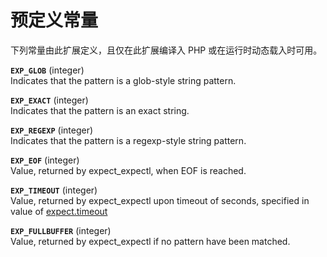 预定义常量
==========

下列常量由此扩展定义，且仅在此扩展编译入 PHP 或在运行时动态载入时可用。

**`EXP_GLOB`** (<span class="type">integer</span>)  
<span class="simpara"> Indicates that the pattern is a glob-style string
pattern. </span>

**`EXP_EXACT`** (<span class="type">integer</span>)  
<span class="simpara"> Indicates that the pattern is an exact string.
</span>

**`EXP_REGEXP`** (<span class="type">integer</span>)  
<span class="simpara"> Indicates that the pattern is a regexp-style
string pattern. </span>

**`EXP_EOF`** (<span class="type">integer</span>)  
<span class="simpara"> Value, returned by <span
class="function">expect\_expectl</span>, when EOF is reached. </span>

**`EXP_TIMEOUT`** (<span class="type">integer</span>)  
<span class="simpara"> Value, returned by <span
class="function">expect\_expectl</span> upon timeout of seconds,
specified in value of
<a href="/expect/setup.html#" class="link">expect.timeout</a> </span>

**`EXP_FULLBUFFER`** (<span class="type">integer</span>)  
<span class="simpara"> Value, returned by <span
class="function">expect\_expectl</span> if no pattern have been matched.
</span>
